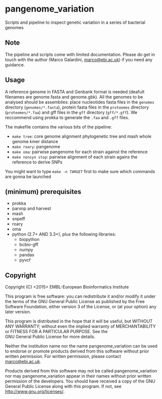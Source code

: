 pangenome_variation
===================

Scripts and pipeline to inspect genetic variation in a series of bacterial genomes

Note
----

The pipeline and scripts come with limited documentation.
Please do get in touch with the author (Marco Galardini, marco@ebi.ac.uk) if you need any guidance.

Usage
-----

A reference genome in FASTA and Genbank format is needed
(deafult filenames are genome.fasta and genome.gbk).
All the genomes to be analysed should be assemblies: place 
nucleotides fasta files in the `genomes` directory
(`genomes/*.fasta`), protein fasta files in the `proteomes` directory
(`proteomes/*.faa`) and gff files in the `gff` directory (`gff/*.gff`).
We reccommend using prokka to generate the `.faa` and `.gff` files.

The makefile contains the various bits of the pipeline:
* `make tree`: core genome alignment phylogenetic tree and mash whole genome kmer distance
* `make roary`: pangenome
* `make oma`: pairwise pangenome for each strain against the reference
* `make nonsyn stop`: pairwise alignment of each strain agains the reference to derive SNPs

You might want to type `make -n TARGET` first to make sure which commands are gonna be launched

(minimum) prerequisites
-------------

* prokka
* parsnp and harvest
* mash
* snpeff
* roary
* oma
* python (2.7+ AND 3.3+), plus the following libraries:
    * biopython
    * bcbio-gff
    * numpy
    * pandas
    * pyvcf

Copyright
---------

Copyright (C) <2015> EMBL-European Bioinformatics Institute

This program is free software: you can redistribute it and/or
modify it under the terms of the GNU General Public License as
published by the Free Software Foundation, either version 3 of
the License, or (at your option) any later version.

This program is distributed in the hope that it will be useful,
but WITHOUT ANY WARRANTY; without even the implied warranty of
MERCHANTABILITY or FITNESS FOR A PARTICULAR PURPOSE. See the   
GNU General Public License for more details.

Neither the institution name nor the name pangenome_variation
can be used to endorse or promote products derived from
this software without prior written permission.
For written permission, please contact <marco@ebi.ac.uk>.

Products derived from this software may not be called pangenome_variation
nor may pangenome_variation appear in their names without prior written
permission of the developers. You should have received a copy
of the GNU General Public License along with this program.
If not, see <http://www.gnu.org/licenses/>.
